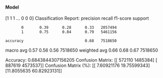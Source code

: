 #### Model
[1 1 1 ... 0 0 0]
Classification Report:
              precision    recall  f1-score   support

           0       0.39      0.28      0.33   2057494
           1       0.75      0.84      0.79   5461156

    accuracy                           0.68   7518650
   macro avg       0.57      0.56      0.56   7518650
weighted avg       0.66      0.68      0.67   7518650

Accuracy: 0.6843844307156205
Confusion Matrix:
[[ 572110 1485384]
 [ 887619 4573537]]
Confusion Matrix (%):
[[ 7.60921176 19.75599343]
 [11.8055635  60.82923131]]
